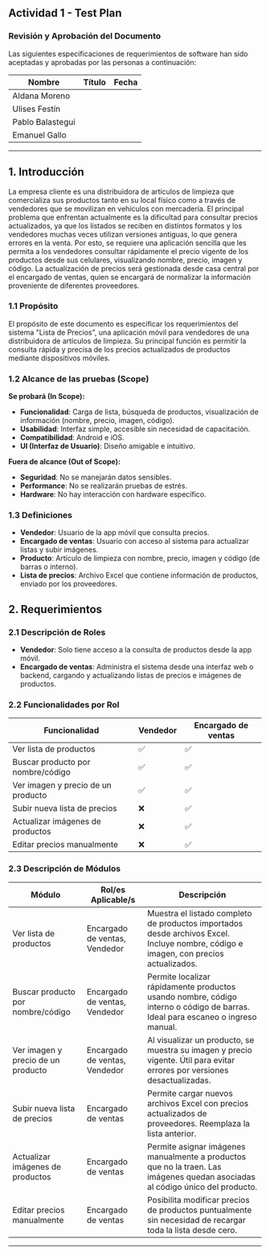 
## Actividad 1 - Test Plan

### Revisión y Aprobación del Documento

Las siguientes especificaciones de requerimientos de software han sido aceptadas y aprobadas por las personas a continuación:

| Nombre             | Título | Fecha        |
|--------------------|--------|--------------|
| Aldana Moreno      |        |              |
| Ulises Festín      |        |              |
| Pablo Balastegui   |        |              |
| Emanuel Gallo      |        |              |

---

## 1. Introducción

La empresa cliente es una distribuidora de artículos de limpieza que comercializa sus productos tanto en su local físico como a través de vendedores que se movilizan en vehículos con mercadería. El principal problema que enfrentan actualmente es la dificultad para consultar precios actualizados, ya que los listados se reciben en distintos formatos y los vendedores muchas veces utilizan versiones antiguas, lo que genera errores en la venta. Por esto, se requiere una aplicación sencilla que les permita a los vendedores consultar rápidamente el precio vigente de los productos desde sus celulares, visualizando nombre, precio, imagen y código. La actualización de precios será gestionada desde casa central por el encargado de ventas, quien se encargará de normalizar la información proveniente de diferentes proveedores.

### 1.1 Propósito

El propósito de este documento es especificar los requerimientos del sistema "Lista de Precios", una aplicación móvil para vendedores de una distribuidora de artículos de limpieza. Su principal función es permitir la consulta rápida y precisa de los precios actualizados de productos mediante dispositivos móviles.

### 1.2 Alcance de las pruebas (Scope)

**Se probará (In Scope):**
- **Funcionalidad**: Carga de lista, búsqueda de productos, visualización de información (nombre, precio, imagen, código).
- **Usabilidad**: Interfaz simple, accesible sin necesidad de capacitación.
- **Compatibilidad**: Android e iOS.
- **UI (Interfaz de Usuario)**: Diseño amigable e intuitivo.

**Fuera de alcance (Out of Scope):**
- **Seguridad**: No se manejarán datos sensibles.
- **Performance**: No se realizarán pruebas de estrés.
- **Hardware**: No hay interacción con hardware específico.

### 1.3 Definiciones

- **Vendedor**: Usuario de la app móvil que consulta precios.
- **Encargado de ventas**: Usuario con acceso al sistema para actualizar listas y subir imágenes.
- **Producto**: Artículo de limpieza con nombre, precio, imagen y código (de barras o interno).
- **Lista de precios**: Archivo Excel que contiene información de productos, enviado por los proveedores.


## 2. Requerimientos

### 2.1 Descripción de Roles

- **Vendedor**: Solo tiene acceso a la consulta de productos desde la app móvil.
- **Encargado de ventas**: Administra el sistema desde una interfaz web o backend, cargando y actualizando listas de precios e imágenes de productos.

### 2.2 Funcionalidades por Rol

| Funcionalidad                        | Vendedor | Encargado de ventas  |
|--------------------------------------|----------|----------------------|
| Ver lista de productos               | ✅       | ✅                  |
| Buscar producto por nombre/código    | ✅       | ✅                  |
| Ver imagen y precio de un producto   | ✅       | ✅                  |
| Subir nueva lista de precios         | ❌       | ✅                  |
| Actualizar imágenes de productos     | ❌       | ✅                  |
| Editar precios manualmente           | ❌       | ✅                  |

### 2.3 Descripción de Módulos

| Módulo                            | Rol/es Aplicable/s       | Descripción                                                                                                                                       |
|----------------------------------|---------------------------|---------------------------------------------------------------------------------------------------------------------------------------------------|
| Ver lista de productos           | Encargado de ventas, Vendedor | Muestra el listado completo de productos importados desde archivos Excel. Incluye nombre, código e imagen, con precios actualizados.              |
| Buscar producto por nombre/código | Encargado de ventas, Vendedor | Permite localizar rápidamente productos usando nombre, código interno o código de barras. Ideal para escaneo o ingreso manual.                    |
| Ver imagen y precio de un producto | Encargado de ventas, Vendedor | Al visualizar un producto, se muestra su imagen y precio vigente. Útil para evitar errores por versiones desactualizadas.                         |
| Subir nueva lista de precios     | Encargado de ventas       | Permite cargar nuevos archivos Excel con precios actualizados de proveedores. Reemplaza la lista anterior.                                        |
| Actualizar imágenes de productos | Encargado de ventas       | Permite asignar imágenes manualmente a productos que no la traen. Las imágenes quedan asociadas al código único del producto.                     |
| Editar precios manualmente       | Encargado de ventas       | Posibilita modificar precios de productos puntualmente sin necesidad de recargar toda la lista desde cero.                                        |

---
